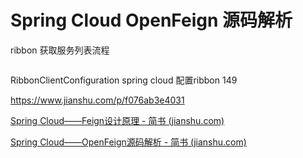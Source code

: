 # Spring Cloud OpenFeign 源码解析







ribbon 获取服务列表流程

```

```

RibbonClientConfiguration     spring cloud 配置ribbon  149

https://www.jianshu.com/p/f076ab3e4031

[Spring Cloud——Feign设计原理 - 简书 (jianshu.com)](https://www.jianshu.com/p/76debd6c688e)

[Spring Cloud——OpenFeign源码解析 - 简书 (jianshu.com)](https://www.jianshu.com/p/9203f6aa80ba)